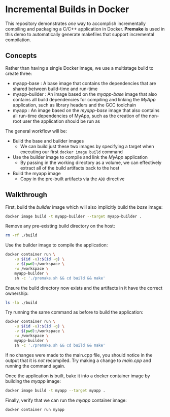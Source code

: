 # Incremental Builds in Docker

This repository demonstrates *one* way to accomplish incrementally compiling
and packaging a C/C++ application in Docker. **Premake** is used in this demo
to automatically generate makefiles that support incremental compilation.

## Concepts

Rather than having a single Docker image, we use a multistage build to create
three:

* myapp-base : A base image that contains the dependencies that are shared
  between build-time and run-time
* myapp-builder : An image based on the *myapp-base* image that also contains
  all build dependencies for compiling and linking the *MyApp* application,
  such as library headers and the GCC toolchain
* myapp : An image based on the *myapp-base* image that also contains all
  run-time dependencies of MyApp, such as the creation of the non-root user the
  application should be run as

The general workflow will be:

* Build the base and builder images
    * We can build just these two images by specifying a target when executing
      our first `docker image build` command
* Use the builder image to compile and link the *MyApp* application
    * By passing in the working directory as a volume, we can effectively
      extract all of the build artifacts back to the host
* Build the myapp image
    * Copy in the pre-built artifacts via the `ADD` directive

## Walkthrough

First, build the *builder* image which will also implicitly build the *base*
image:

```bash
docker image build -t myapp-builder --target myapp-builder .
```

Remove any pre-existing build directory on the host:

```bash
rm -rf ./build
```

Use the builder image to compile the application:

```bash
docker container run \
    -u $(id -u):$(id -g) \
    -v $(pwd):/workspace \
    -w /workspace \
    myapp-builder \
    sh -c './premake.sh && cd build && make'
```

Ensure the build directory now exists and the artifacts in it have the correct
ownership:

```bash
ls -la ./build
```

Try running the same command as before to build the application:

```bash
docker container run \
    -u $(id -u):$(id -g) \
    -v $(pwd):/workspace \
    -w /workspace \
    myapp-builder \
    sh -c './premake.sh && cd build && make'
```

If no changes were made to the main.cpp file, you should notice in the output
that it is *not* recompiled. Try making a change to *main.cpp* and running the
command again.

Once the application is built, bake it into a docker container image by
building the *myapp* image:

```bash
docker image build -t myapp --target myapp .
```

Finally, verify that we can run the *myapp* container image:

```bash
docker container run myapp
```


